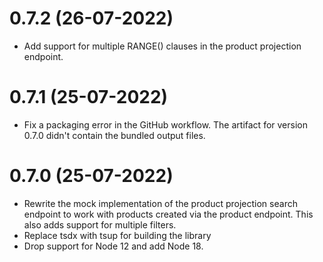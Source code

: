 
0.7.2 (26-07-2022)
==================
 - Add support for multiple RANGE() clauses in the product projection endpoint.

0.7.1 (25-07-2022)
==================
 - Fix a packaging error in the GitHub workflow. The artifact for version 0.7.0 didn't contain the bundled output files.


0.7.0 (25-07-2022)
==================
 - Rewrite the mock implementation of the product projection search endpoint to work with products created via the product endpoint. This also adds support for multiple filters.
 - Replace tsdx with tsup for building the library
 - Drop support for Node 12 and add Node 18.
